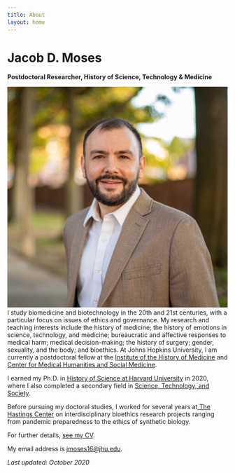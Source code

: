 ```yaml
---
title: About
layout: home
---
```

# Jacob D. Moses  
**Postdoctoral Researcher, History of Science, Technology & Medicine**

![Photo of Jacob Moses leading a session at a teaching and learning conference at Harvard University.][image-1]I study biomedicine and biotechnology in the 20th and 21st centuries, with a particular focus on issues of ethics and governance. My research and teaching interests include the history of medicine; the history of emotions in science, technology, and medicine; bureaucratic and affective responses to medical harm; medical decision-making; the history of surgery; gender, sexuality, and the body; and bioethics. At Johns Hopkins University, I am currently a postdoctoral fellow at the [Institute of the History of Medicine][1] and [Center for Medical Humanities and Social Medicine][2]. 

I earned my Ph.D. in [History of Science at Harvard University][3] in 2020, where I also completed a secondary field in [Science, Technology, and Society][4]. 

Before pursuing my doctoral studies, I worked for several years at[ The Hastings Center][5] on interdisciplinary bioethics research projects ranging from pandemic preparedness to the ethics of synthetic biology.

For further details, [see my CV][6].

My email address is [jmoses16@jhu.edu][7].

_Last updated: October 2020_

[1]:	https://hopkinshistoryofmedicine.org
[2]:	https://hopkinsmedicalhumanities.org
[3]:	https://histsci.fas.harvard.edu
[4]:	http://sts.hks.harvard.edu
[5]:	https://www.thehastingscenter.org
[6]:	/cv/ "Curriculum Vitae"
[7]:	mailto:jmoses16@jhu.edu

[image-1]:	/assets/img/jacob-moses-20.jpg